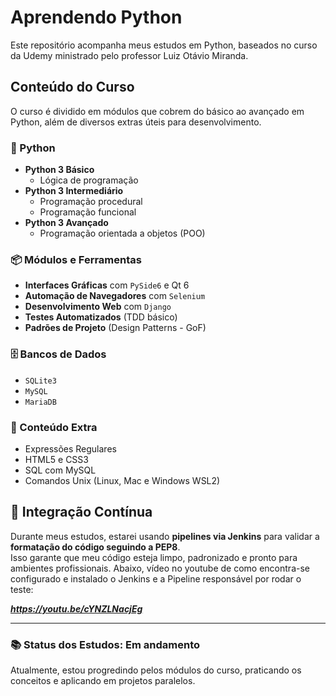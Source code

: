 # Aprendendo Python

Este repositório acompanha meus estudos em Python, baseados no curso da Udemy ministrado pelo professor Luiz Otávio Miranda.

## Conteúdo do Curso

O curso é dividido em módulos que cobrem do básico ao avançado em Python, além de diversos extras úteis para desenvolvimento.

### 🐍 Python

- **Python 3 Básico**  
  - Lógica de programação
- **Python 3 Intermediário**  
  - Programação procedural  
  - Programação funcional
- **Python 3 Avançado**  
  - Programação orientada a objetos (POO)

### 📦 Módulos e Ferramentas

- **Interfaces Gráficas** com `PySide6` e Qt 6  
- **Automação de Navegadores** com `Selenium`  
- **Desenvolvimento Web** com `Django`  
- **Testes Automatizados** (TDD básico)  
- **Padrões de Projeto** (Design Patterns - GoF)

### 🗄️ Bancos de Dados

- `SQLite3`
- `MySQL`
- `MariaDB`

### 🌟 Conteúdo Extra

- Expressões Regulares
- HTML5 e CSS3
- SQL com MySQL
- Comandos Unix (Linux, Mac e Windows WSL2)

## 🔧 Integração Contínua

Durante meus estudos, estarei usando **pipelines via Jenkins** para validar a **formatação do código seguindo a PEP8**.  
Isso garante que meu código esteja limpo, padronizado e pronto para ambientes profissionais.
Abaixo, vídeo no youtube de como encontra-se configurado e instalado o Jenkins e a Pipeline responsável por rodar o teste:

***https://youtu.be/cYNZLNacjEg***

---

### 📚 **Status dos Estudos:** Em andamento  
Atualmente, estou progredindo pelos módulos do curso, praticando os conceitos e aplicando em projetos paralelos.